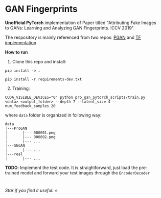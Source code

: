 # GAN Fingerprints
**Unofficial PyTorch** implementation of Paper titled "Attributing Fake Images to GANs: Learning and Analyzing GAN Fingerprints. ICCV 2019". <br>


The respository is mainly referenced from two repos: 
[PGAN](https://github.com/akanimax/pro_gan_pytorch/tree/master) and  [TF implementation](https://github.com/ningyu1991/GANFingerprints).<br>  
 
**How to run**

1. Clone this repo and install:

```
pip install -e .
```

```
pip install -r requirements-dev.txt
```

2. Training:

```
CUDA_VISIBLE_DEVICES="0" python pro_gan_pytorch_scripts/train.py <data> <output_folder> --depth 7 --latent_size 4 --num_feedback_samples 20
```

where `data` folder is organized in following way:
```
data
|---ProGAN
|		|--- 000001.png
|		|--- 000002.png
|		|--- ...
|---SNGAN
|		|--- ...
|---real
|		|--- ...
```


**TODO**: Implement the test code. It is straightforward, just load the pre-trained model and forward your test images through the `EncoderDecoder`
#
*Star if you find it useful.* ⭐
